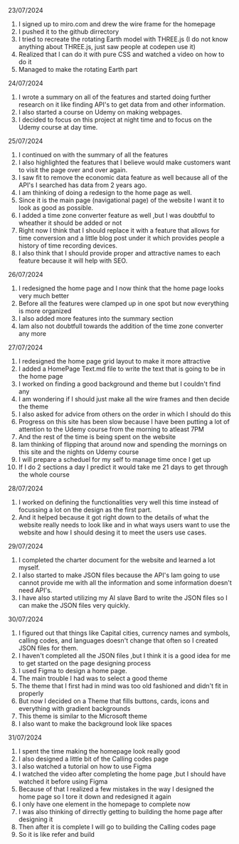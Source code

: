 23/07/2024

1. I signed up to miro.com and drew the wire frame for the homepage
2. I pushed it to the github dirrectory
3. I tried to recreate the rotating Earth model with THREE.js (I do not know anything about THREE.js, just saw people at codepen use it)
4. Realized that I can do it with pure CSS and watched a video on how to do it
5. Managed to make the rotating Earth part

24/07/2024

1. I wrote a summary on all of the features and started doing further research on it like finding API's to get data from and other information.
2. I also started a course on Udemy on making webpages.
3. I decided to focus on this project at night time and to focus on the Udemy course at day time.

25/07/2024

1. I continued on with the summary of all the features
2. I also highlighted the features that I believe would make customers want to visit the page over and over again.
3. I saw fit to remove the economic data feature as well because all of the API's I searched has data from 2 years ago.
4. I am thinking of doing a redesign to the home page as well.
5. Since it is the main page (navigational page) of the website I want it to look as good as possible.
6. I added a time zone converter feature as well ,but I was doubtful to wheather it should be added or not
7. Right now I think that I should replace it with a feature that allows for time conversion and a little blog post under it which provides people a history of time recording devices.
8. I also think that I should provide proper and attractive names to each feature because it will help with SEO.

26/07/2024

1. I redesigned the home page and I now think that the home page looks very much better
2. Before all the features were clamped up in one spot but now everything is more organized
3. I also added more features into the summary section
4. Iam also not doubtfull towards the addition of the time zone converter any more

27/07/2024

1. I redesigned the home page grid layout to make it more attractive
2. I added a HomePage Text.md file to write the text that is going to be in the home page
3. I worked on finding a good background and theme but I couldn't find any
4. I am wondering if I should just make all the wire frames and then decide the theme
5. I also asked for advice from others on the order in which I should do this
6. Progress on this site has been slow because I have been putting a lot of attention to the Udemy course from the morning to atleast 7PM
7. And the rest of the time is being spent on the website
8. Iam thinking of flipping that around now and spending the mornings on this site and the nights on Udemy course
9. I will prepare a scheduel for my self to manage time once I get up
10. If I do 2 sections a day I predict it would take me 21 days to get through the whole course

28/07/2024

1. I worked on defining the functionalities very well this time instead of focussing a lot on the design as the first part.
2. And it helped because it got right down to the details of what the website really needs to look like and in what ways users want to use the website and how I should desing it to meet the users use cases.

29/07/2024

1. I completed the charter document for the website and learned a lot myself.
2. I also started to make JSON files because the API's Iam going to use cannot provide me with all the information and some information doesn't need API's.
3. I have also started utilizing my AI slave Bard to write the JSON files so I can make the JSON files very quickly.

30/07/2024

1. I figured out that things like Capital cities, currency names and symbols, calling codes, and languages doesn't change that often so I created JSON files for them.
2. I haven't completed all the JSON files ,but I think it is a good idea for me to get started on the page designing process
3. I used Figma to design a home page.
4. The main trouble I had was to select a good theme
5. The theme that I first had in mind was too old fashioned and didn't fit in properly
6. But now I decided on a Theme that fills buttons, cards, icons and everything with gradient backgrounds
7. This theme is similar to the Microsoft theme
8. I also want to make the background look like spaces

31/07/2024

1. I spent the time making the homepage look really good
2. I also designed a little bit of the Calling codes page
3. I also watched a tutorial on how to use Figma
4. I watched the video after completing the home page ,but I should have watched it before using Figma
5. Because of that I realized a few mistakes in the way I designed the home page so I tore it down and redesigned it again
6. I only have one element in the homepage to complete now
7. I was also thinking of dirrectly getting to building the home page after designing it
8. Then after it is complete I will go to building the Calling codes page
9. So it is like refer and build